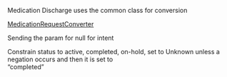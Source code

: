 Medication Discharge uses the common class for conversion 

[MedicationRequestConverter](MedicationRequestionCommom.md)

Sending the param for null for intent

Constrain status  to active, completed, on-hold, set to Unknown unless a negation occurs and then it is set to  
“completed”
